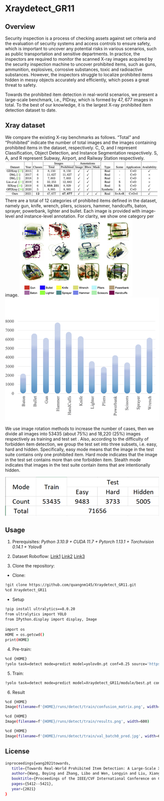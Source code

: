 # Xraydetect_GR11

## Overview

Security inspection is a process of checking assets against set criteria and the evaluation of security systems and access controls to ensure safety, which is important to uncover any potential risks in various scenarios, such as public transportation and sensitive departments. In practice, the inspectors are required to monitor the scanned X-ray images acquired by the security inspection machine to uncover prohibited items, such as guns, ammunition, explosives, corrosive substances, toxic and radioactive substances. However, the inspectors struggle to localize prohibited items hidden in messy objects accurately and efficiently, which poses a great threat to safety.

Towards the prohibited item detection in real-world scenarios, we present a large-scale benchmark, i.e., PIDray, which is formed by 47, 677 images in total. To the best of our knowledge, it is the largest X-ray prohibited item detection dataset to date.

## Xray dataset

We compare the existing X-ray benchmarks as follows. “Total” and “Prohibited” indicate the number of total images and the images containing prohibited items in the dataset, respectively. C, O, and I represent Classification, Object Detection, and Instance Segmentation respectively. S, A, and R represent Subway, Airport, and Railway Station respectively.
![''](images/dataset_comparision.png)
There are a total of 12 categories of prohibited items defined in the dataset, namely gun, knife, wrench, pliers, scissors, hammer, handcuffs, baton, sprayer, powerbank, lighter and bullet. Each image is provided with image-level and instance-level annotation. For clarity, we show one category per image.
![''](images/image_samples.png) ![''](images/distribution.png)

We use image rotation methods to increase the number of cases, then we divide all images into 53435 (about 75%) and 18,220 (25%) images respectively as training and test set . Also, according to the difficulty of forbidden item detection, we group the test set into three subsets, i.e. easy, hard and hidden. Specifically, easy mode means that the image in the test suite contains only one prohibited item. Hard mode indicates that the image in the test set contains more than one forbidden item. Stealth mode indicates that images in the test suite contain items that are intentionally hidden.

![''](images/set.PNG) 

## Usage
1. Prerequisites:
  *Python 3.10.9 + CUDA 11.7 + Pytorch 1.13.1 + Torchvision 0.14.1 + Yolov8* 

2. Dataset 
  Roboflow: [Link1](https://universe.roboflow.com/hust-dz9h2/xraydetec4)
            [Link2](https://universe.roboflow.com/hust-3xurl/xraydetec2)
            [Link3](https://universe.roboflow.com/bkhn-huqf2/xraydetec5)
            
3. Clone the repository:
- Clone:
```sh
!git clone https://github.com/quangnm145/Xraydetect_GR11.git
%cd Xraydetect_GR11
```
- Setup
```sh
!pip install ultralytics==8.0.20
from ultralytics import YOLO
from IPython.display import display, Image

import os
HOME = os.getcwd()
print(HOME)
```

4. Pre-train:

```sh
%cd {HOME}
!yolo task=detect mode=predict model=yolov8n.pt conf=0.25 source='https://media.roboflow.com/notebooks/examples/dog.jpeg' save=True
```

5. Train: 
```sh
!yolo task=detect mode=predict model=Xraydetect_GR11/module/best.pt conf=0.25 source=<Your_data>  save=True
```

6. Result
```sh
%cd {HOME}
Image(filename=f'{HOME}/runs/detect/train/confusion_matrix.png', width=600)
```
```sh
%cd {HOME}
Image(filename=f'{HOME}/runs/detect/train/results.png', width=600)
```
```sh
%cd {HOME}
Image(filename=f'{HOME}/runs/detect/train/val_batch0_pred.jpg', width=600)
```

## License
```sh
inproceedings{wang2021towards,
   title={Towards Real-World Prohibited Item Detection: A Large-Scale X-ray Benchmark},
   author={Wang, Boying and Zhang, Libo and Wen, Longyin and Liu, Xianglong and Wu, Yanjun},
   booktitle={Proceedings of the IEEE/CVF International Conference on Computer Vision},
   pages={5412--5421},
   year={2021}
}
```
